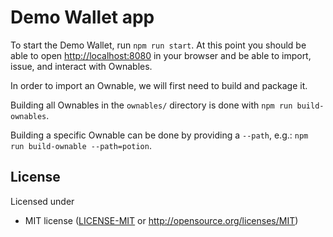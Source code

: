 # Demo Wallet app

To start the Demo Wallet, run `npm run start`.
At this point you should be able to open [http://localhost:8080](http://localhost:8080) in your browser and be able to
import, issue, and interact with Ownables.

In order to import an Ownable, we will first need to build and package it.

Building all Ownables in the `ownables/` directory is done with `npm run build-ownables`.

Building a specific Ownable can be done by providing a `--path`, e.g.:
`npm run build-ownable --path=potion`.

## License

Licensed under
* MIT license ([LICENSE-MIT](LICENSE-MIT) or http://opensource.org/licenses/MIT)
